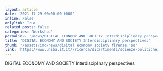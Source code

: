 ```yaml
---
layout: article
date: '2021-11-29 00:00:00-0000'
inline: False
onlylink: True
related_posts: false
categories: 'Workshop'
permalink: '/news/DIGITAL ECONOMY AND SOCIETY Interdisciplinary perspectives'
title: 'DIGITAL ECONOMY AND SOCIETY Interdisciplinary perspectives'
thumb: '/assets/img/news/digital_economy_society_firenze.jpg'
link: 'https://www.uniba.it/it//ricerca/dipartimenti/scienze-politiche/eventi/eventi-esterni/eventi-esterni-anno-2021/29-11-2021-digital-economy-and-society-interdisciplinary-perspectives'
---
```

DIGITAL ECONOMY AND SOCIETY Interdisciplinary perspectives
